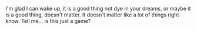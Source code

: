 I'm glad I can wake up, it is a good thing not dye in your dreams, or maybe it is a good thing, doesn't matter. It doesn't matter like a lot of things right know.
Tell me... is this just a game?
